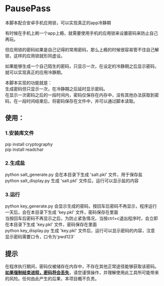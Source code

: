 # PausePass
本脚本配合安卓手机应用锁，可以实现真正的app冷静期  

有时候在手机上刷一个app上瘾，就需要使用手机的应用锁来设置密码来防止自己再玩。  

但应用锁的密码如果是自己记得的常用密码，那么上瘾的时候很容易管不住自己解锁，这样的应用锁就形同虚设。  

如果能够生成一个自己陌生的密码，只显示一次，在设定的冷静期之后显示密码，就可以实现真正的应用冷静期。  

本脚本实现的功能就是：  
生成密码但只显示一次，在冷静期之后延时显示密码。  
在显示一次密码之后的一段时间内，密码仅保存在内存中，没有其他办法获取到密码，在一段时间结束后，将密码保存在文件中，并可以通过脚本读取。  

## 使用：
### 1.安装库文件  
pip install cryptography  
pip install readchar  
### 2.生成盐  
python salt_generate.py 会在本目录下生成 'salt.pkl' 文件，用于保存盐  
python salt_display.py 生成 'salt.pkl' 文件后，运行可以显示盐的内容  
### 3.运行  
python key_generate.py 会显示生成的密码，按回车后密码不再显示，程序运行一天后，会在本目录下生成 'key.pkl' 文件，密码保存在里面  
        当按回车后密码不再显示之后，为防止紧急情况，当按ctrl+c退出程序时，会立即在本目录下生成 'key.pkl' 文件，密码保存在里面  
python key_display.py 生成 'key.pkl' 文件后，运行可以显示密码的内容，注意显示密码需要口令，口令为'pwd123'  
  
## 提示  
在程序执行期间，密码仅被储存在内存中，不存在其他正常途径能够获取该密码。**<u>如果强制结束进程，密码将会丢失</u>**，请您谨慎操作，并理解使用此工具所可能带来的风险。任何由此产生的后果，本项目概不负责。  
